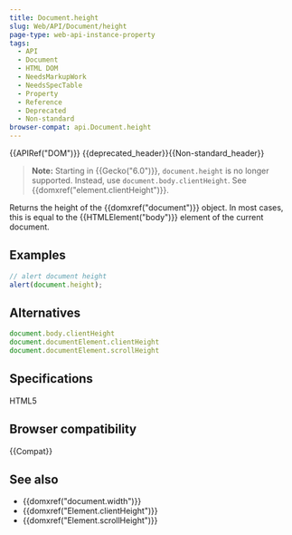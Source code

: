 ```yaml
---
title: Document.height
slug: Web/API/Document/height
page-type: web-api-instance-property
tags:
  - API
  - Document
  - HTML DOM
  - NeedsMarkupWork
  - NeedsSpecTable
  - Property
  - Reference
  - Deprecated
  - Non-standard
browser-compat: api.Document.height
---
```

{{APIRef("DOM")}} {{deprecated_header}}{{Non-standard_header}}

> **Note:** Starting in {{Gecko("6.0")}}, `document.height` is
> no longer supported. Instead, use `document.body.clientHeight`. See
> {{domxref("element.clientHeight")}}.

Returns the height of the {{domxref("document")}} object. In most cases, this is equal
to the {{HTMLElement("body")}} element of the current document.

## Examples

```js
// alert document height
alert(document.height);
```

## Alternatives

```js
document.body.clientHeight
document.documentElement.clientHeight
document.documentElement.scrollHeight
```

## Specifications

HTML5

## Browser compatibility

{{Compat}}

## See also

- {{domxref("document.width")}}
- {{domxref("Element.clientHeight")}}
- {{domxref("Element.scrollHeight")}}
